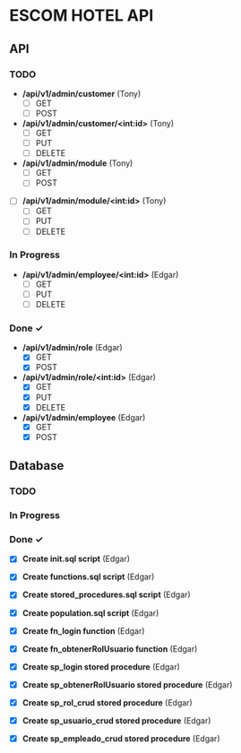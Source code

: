# ESCOM HOTEL API

## API

### TODO

- **/api/v1/admin/customer** (Tony)
    - [ ] GET
    - [ ] POST
- **/api/v1/admin/customer/\<int:id\>** (Tony)
    - [ ] GET
    - [ ] PUT
    - [ ] DELETE
- **/api/v1/admin/module** (Tony)
    - [ ] GET
    - [ ] POST
- [ ] **/api/v1/admin/module/\<int:id\>** (Tony)
    - [ ] GET
    - [ ] PUT
    - [ ] DELETE
### In Progress
- **/api/v1/admin/employee/\<int:id\>** (Edgar)
    - [ ] GET
    - [ ] PUT
    - [ ] DELETE
### Done ✓
- **/api/v1/admin/role** (Edgar)
    - [x] GET
    - [x] POST
- **/api/v1/admin/role/\<int:id\>** (Edgar)
    - [x] GET
    - [x] PUT
    - [x] DELETE
- **/api/v1/admin/employee** (Edgar)
    - [x] GET
    - [x] POST

## Database

### TODO

### In Progress

### Done ✓
- [x] **Create init.sql script** (Edgar)
- [x] **Create functions.sql script** (Edgar)
- [x] **Create stored_procedures.sql script** (Edgar)
- [x] **Create population.sql script** (Edgar)
- [x] **Create fn_login function** (Edgar)
- [x] **Create fn_obtenerRolUsuario function** (Edgar)
- [x] **Create sp_login stored procedure** (Edgar)
- [x] **Create sp_obtenerRolUsuario stored procedure** (Edgar)
- [x] **Create sp_rol_crud stored procedure** (Edgar)
- [x] **Create sp_usuario_crud stored procedure** (Edgar)
- [x] **Create sp_empleado_crud stored procedure** (Edgar)

